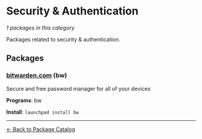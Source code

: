 # Security & Authentication

*1 packages in this category*

Packages related to security & authentication.

## Packages

### [bitwarden.com](../packages/bitwardencom.md) (bw)

Secure and free password manager for all of your devices

**Programs**: bw

**Install**: `launchpad install bw`

---

[← Back to Package Catalog](../package-catalog.md)
